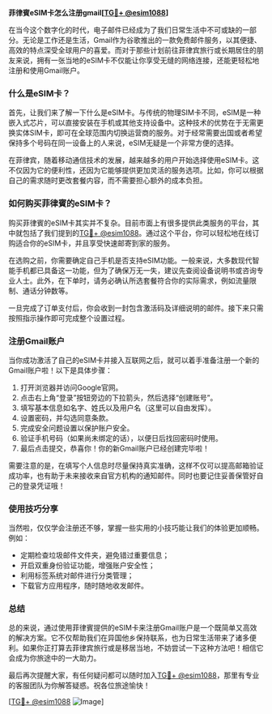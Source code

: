 **菲律賓eSIM卡怎么注册gmail[[TG💪+ @esim1088](https://t.me/s/esim1088)]**

在当今这个数字化的时代，电子邮件已经成为了我们日常生活中不可或缺的一部分。无论是工作还是生活，Gmail作为谷歌推出的一款免费邮件服务，以其便捷、高效的特点深受全球用户的喜爱。而对于那些计划前往菲律宾旅行或长期居住的朋友来说，拥有一张当地的eSIM卡不仅能让你享受无缝的网络连接，还能更轻松地注册和使用Gmail账户。

### 什么是eSIM卡？

首先，让我们来了解一下什么是eSIM卡。与传统的物理SIM卡不同，eSIM是一种嵌入式芯片，可以直接安装在手机或其他支持设备中。这种技术的优势在于无需更换实体SIM卡，即可在全球范围内切换运营商的服务。对于经常需要出国或者希望保持多个号码在同一设备上的人来说，eSIM无疑是一个非常方便的选择。

在菲律宾，随着移动通信技术的发展，越来越多的用户开始选择使用eSIM卡。这不仅因为它的便利性，还因为它能够提供更加灵活的服务选项。比如，你可以根据自己的需求随时更改套餐内容，而不需要担心额外的成本负担。

### 如何购买菲律賓的eSIM卡？

购买菲律賓的eSIM卡其实并不复杂。目前市面上有很多提供此类服务的平台，其中就包括了我们提到的[TG💪+ @esim1088](https://t.me/s/esim1088)。通过这个平台，你可以轻松地在线订购适合你的eSIM卡，并且享受快速邮寄到家的服务。

在选购之前，你需要确定自己手机是否支持eSIM功能。一般来说，大多数现代智能手机都已具备这一功能，但为了确保万无一失，建议先查阅设备说明书或咨询专业人士。此外，在下单时，请务必确认所选套餐符合你的实际需求，例如流量限制、通话分钟数等。

一旦完成了订单支付后，你会收到一封包含激活码及详细说明的邮件。接下来只需按照指示操作即可完成整个设置过程。

### 注册Gmail账户

当你成功激活了自己的eSIM卡并接入互联网之后，就可以着手准备注册一个新的Gmail账户啦！以下是具体步骤：

1. 打开浏览器并访问Google官网。
2. 点击右上角“登录”按钮旁边的下拉箭头，然后选择“创建账号”。
3. 填写基本信息如名字、姓氏以及用户名（这里可以自由发挥）。
4. 设置密码，并勾选同意条款。
5. 完成安全问题设置以保护账户安全。
6. 验证手机号码（如果尚未绑定的话），以便日后找回密码时使用。
7. 最后点击提交，恭喜你！你的新Gmail账户已经创建完毕啦！

需要注意的是，在填写个人信息时尽量保持真实准确，这样不仅可以提高邮箱验证成功率，也有助于未来接收来自官方机构的通知邮件。同时也要记住妥善保管好自己的登录凭证哦！

### 使用技巧分享

当然啦，仅仅学会注册还不够，掌握一些实用的小技巧能让我们的体验更加顺畅。例如：
- 定期检查垃圾邮件文件夹，避免错过重要信息；
- 开启双重身份验证功能，增强账户安全性；
- 利用标签系统对邮件进行分类管理；
- 下载官方应用程序，随时随地收发邮件。

### 总结

总的来说，通过使用菲律賓提供的eSIM卡来注册Gmail账户是一个既简单又高效的解决方案。它不仅帮助我们在异国他乡保持联系，也为日常生活带来了诸多便利。如果你正打算去菲律宾旅行或是移居当地，不妨尝试一下这种方法吧！相信它会成为你旅途中的一大助力。

最后再次提醒大家，有任何疑问都可以随时加入[TG💪+ @esim1088](https://t.me/s/esim1088)，那里有专业的客服团队为你解答疑惑。祝各位旅途愉快！

[[TG💪+ @esim1088](https://t.me/s/esim1088) ![Image](https://i.postimg.cc/4NQfJmqS/Snipaste-2025-05-13-00-14-12.png)]